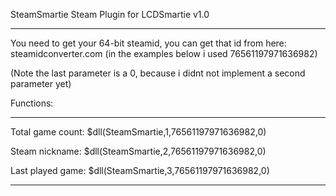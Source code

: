SteamSmartie Steam Plugin for LCDSmartie v1.0
________________________________________


You need to get your 64-bit steamid, you can get that id from here: 
steamidconverter.com (in the examples below i used 76561197971636982)


(Note the last parameter is a 0, because i didnt not implement a second parameter yet)

Functions:
________________________________________
Total game count:
$dll(SteamSmartie,1,76561197971636982,0)

Steam nickname:
$dll(SteamSmartie,2,76561197971636982,0)

Last played game:
$dll(SteamSmartie,3,76561197971636982,0)
________________________________________